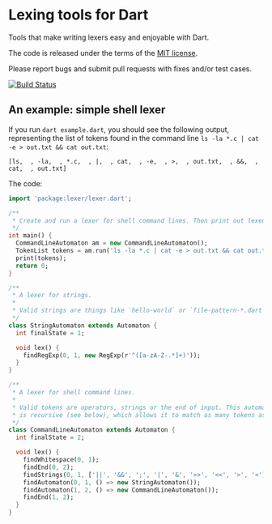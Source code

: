# Lexing tools for Dart

Tools that make writing lexers easy and enjoyable with Dart.

The code is released under the terms of the [MIT license](http://conradk.mit-license.org/license.html).

Please report bugs and submit pull requests with fixes and/or test cases.

[![Build Status](https://drone.io/github.com/conradkleinespel/automaton-generator-dart/status.png)](https://drone.io/github.com/conradkleinespel/automaton-generator-dart/latest)

## An example: simple shell lexer

If you run `dart example.dart`, you should see the following output, representing the list of tokens found in the command line `ls -la *.c | cat -e > out.txt && cat out.txt`:
```
[ls,  , -la,  , *.c,  , |,  , cat,  , -e,  , >,  , out.txt,  , &&,  , cat,  , out.txt]
```

The code:
```dart
import 'package:lexer/lexer.dart';

/**
 * Create and run a lexer for shell command lines. Then print out lexed tokens.
 */
int main() {
  CommandLineAutomaton am = new CommandLineAutomaton();
  TokenList tokens = am.run('ls -la *.c | cat -e > out.txt && cat out.txt');
  print(tokens);
  return 0;
}

/**
 * A lexer for strings.
 *
 * Valid strings are things like `hello-world` or `file-pattern-*.dart`.
 */
class StringAutomaton extends Automaton {
  int finalState = 1;

  void lex() {
    findRegExp(0, 1, new RegExp(r'^([a-zA-Z-.*]+)'));
  }
}

/**
 * A lexer for shell command lines.
 *
 * Valid tokens are operators, strings or the end of input. This automaton
 * is recursive (see below), which allows it to match as many tokens as needed.
 */
class CommandLineAutomaton extends Automaton {
  int finalState = 2;

  void lex() {
    findWhitespace(0, 1);
    findEnd(0, 2);
    findStrings(0, 1, ['||', '&&', ';', '|', '&', '>>', '<<', '>', '<']);
    findAutomaton(0, 1, () => new StringAutomaton());
    findAutomaton(1, 2, () => new CommandLineAutomaton());
    findEnd(1, 2);
  }
}

```
